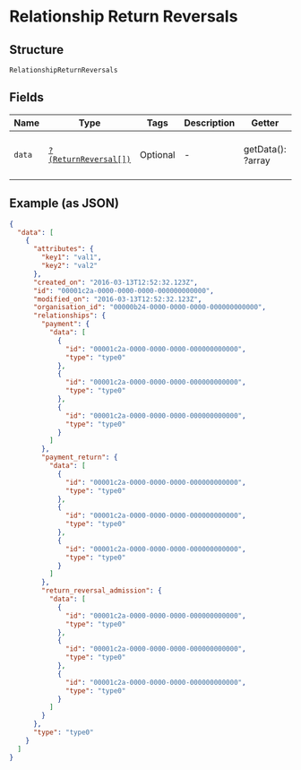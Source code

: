 
# Relationship Return Reversals

## Structure

`RelationshipReturnReversals`

## Fields

| Name | Type | Tags | Description | Getter | Setter |
|  --- | --- | --- | --- | --- | --- |
| `data` | [`?(ReturnReversal[])`](../../doc/models/return-reversal.md) | Optional | - | getData(): ?array | setData(?array data): void |

## Example (as JSON)

```json
{
  "data": [
    {
      "attributes": {
        "key1": "val1",
        "key2": "val2"
      },
      "created_on": "2016-03-13T12:52:32.123Z",
      "id": "00001c2a-0000-0000-0000-000000000000",
      "modified_on": "2016-03-13T12:52:32.123Z",
      "organisation_id": "00000b24-0000-0000-0000-000000000000",
      "relationships": {
        "payment": {
          "data": [
            {
              "id": "00001c2a-0000-0000-0000-000000000000",
              "type": "type0"
            },
            {
              "id": "00001c2a-0000-0000-0000-000000000000",
              "type": "type0"
            },
            {
              "id": "00001c2a-0000-0000-0000-000000000000",
              "type": "type0"
            }
          ]
        },
        "payment_return": {
          "data": [
            {
              "id": "00001c2a-0000-0000-0000-000000000000",
              "type": "type0"
            },
            {
              "id": "00001c2a-0000-0000-0000-000000000000",
              "type": "type0"
            },
            {
              "id": "00001c2a-0000-0000-0000-000000000000",
              "type": "type0"
            }
          ]
        },
        "return_reversal_admission": {
          "data": [
            {
              "id": "00001c2a-0000-0000-0000-000000000000",
              "type": "type0"
            },
            {
              "id": "00001c2a-0000-0000-0000-000000000000",
              "type": "type0"
            },
            {
              "id": "00001c2a-0000-0000-0000-000000000000",
              "type": "type0"
            }
          ]
        }
      },
      "type": "type0"
    }
  ]
}
```


